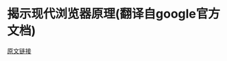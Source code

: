 揭示现代浏览器原理(翻译自google官方文档)
=
[原文链接](https://developers.google.com/web/updates/2018/09/inside-browser-part1)

